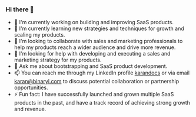 ### Hi there 👋


- 🔭 I'm currently working on building and improving SaaS products.
- 🌱 I'm currently learning new strategies and techniques for growth and scaling my products.
- 👯 I'm looking to collaborate with sales and marketing professionals to help my products reach a wider audience and drive more revenue.
- 🤔 I'm looking for help with developing and executing a sales and marketing strategy for my products.
- 💬 Ask me about bootstrapping and SaaS product development.
- 📫 You can reach me through my LinkedIn profile [karandocs](https://www.linkedin.com/in/karandocs) or via email karan@binaryl.com to discuss potential collaboration or partnership opportunities.
- ⚡ Fun fact: I have successfully launched and grown multiple SaaS products in the past, and have a track record of achieving strong growth and revenue.

